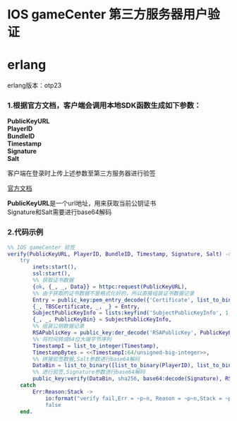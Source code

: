 # IOS gameCenter 第三方服务器用户验证

# erlang
erlang版本：otp23
  
### 1.根据官方文档，客户端会调用本地SDK函数生成如下参数：
**PublicKeyURL**  
**PlayerID**  
**BundleID**  
**Timestamp**  
**Signature**  
**Salt**  

客户端在登录时上传上述参数至第三方服务器进行验签

[官方文档](https://developer.apple.com/documentation/gamekit/gklocalplayer/1515407-generateidentityverificationsign#discussion)

**PublicKeyURL**是一个url地址，用来获取当前公钥证书  
Signature和Salt需要进行base64解码  

### 2.代码示例
```erlang
%% IOS gameCenter 验签
verify(PublicKeyURL, PlayerID, BundleID, Timestamp, Signature, Salt) ->
	try
		inets:start(),
		ssl:start(),
		%% 获取证书数据
		{ok, {_, _, Data}} = httpc:request(PublicKeyURL),
		%% 由于获取的证书数据不是格式化好的，所以直接组装证书数据记录
		Entry = public_key:pem_entry_decode({'Certificate', list_to_binary(Data), not_encrypted}),
		{_, TBSCertificate, _, _} = Entry,
		SubjectPublicKeyInfo = lists:keyfind('SubjectPublicKeyInfo', 1, tuple_to_list(TBSCertificate)),
		{_, _, PublicKeyBin} = SubjectPublicKeyInfo,
		%% 组装公钥数据记录
		RSAPublicKey = public_key:der_decode('RSAPublicKey', PublicKeyBin),
		%% 将时间转成64位大端字节序列
		TimestampI = list_to_integer(Timestamp),
		TimestampBytes = <<TimestampI:64/unsigned-big-integer>>,
		%% 拼接验签数据,Salt参数进行base64解码
		DataBin = list_to_binary([list_to_binary(PlayerID), list_to_binary(BundleID), TimestampBytes, base64:decode(Salt)]),
		%% 进行验签,Signature参数进行base64解码
		public_key:verify(DataBin, sha256, base64:decode(Signature), RSAPublicKey)
	catch
		Err:Reason:Stack ->
			io:format("verify fail,Err = ~p~n, Reason = ~p~n,Stack = ~p~n", [Err, Reason, Stack]),
			false
	end.
  ```
